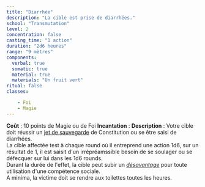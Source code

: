 ```yaml
---
title: "Diarrhée"
description: "La cible est prise de diarrhées."
school: "Transmutation"
level: 2
concentration: false
casting_time: "1 action"
duration: "2d6 heures"
range: "9 mètres"
components:
  verbal: true
  somatic: true
  material: true
  materials: "Un fruit vert"
ritual: false
classes:

    - Foi
    - Magie  
---
```

**Coût** : 10 points de Magie ou de Foi
**Incantation** : 
**Description** : Votre cible doit réussir un [jet de sauvegarde](/utiliser-les-caracteristiques/#jets-de-sauvegarde) de Constitution ou se être saisi de diarrhées.  
La cible affectée test à chaque round où il entreprend une action 1d6, sur un résultat de 1, il est saisit d'un irrépréamssible besoin de se soulager ou se défecquer sur lui dans les 1d6 rounds.     
Durant la durée de l'effet, la cible peut subir un [_désavantage_](/utiliser-les-caracteristiques/#avantage-et-desavantage) pour toute utilisation d'une compétence sociale.  
A minima, la victime doit se rendre aux toilettes toutes les heures.   
 
